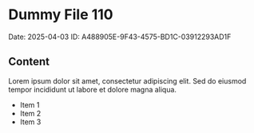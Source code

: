# Dummy File 110

Date: 2025-04-03
ID: A488905E-9F43-4575-BD1C-03912293AD1F

## Content

Lorem ipsum dolor sit amet, consectetur adipiscing elit.
Sed do eiusmod tempor incididunt ut labore et dolore magna aliqua.

* Item 1
* Item 2
* Item 3

